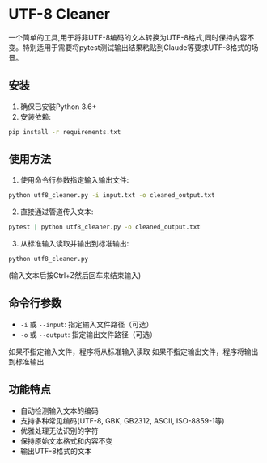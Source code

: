 # UTF-8 Cleaner

一个简单的工具,用于将非UTF-8编码的文本转换为UTF-8格式,同时保持内容不变。特别适用于需要将pytest测试输出结果粘贴到Claude等要求UTF-8格式的场景。

## 安装

1. 确保已安装Python 3.6+
2. 安装依赖:
```bash
pip install -r requirements.txt
```

## 使用方法

1. 使用命令行参数指定输入输出文件:
```bash
python utf8_cleaner.py -i input.txt -o cleaned_output.txt
```

2. 直接通过管道传入文本:
```bash
pytest | python utf8_cleaner.py -o cleaned_output.txt
```

3. 从标准输入读取并输出到标准输出:
```bash
python utf8_cleaner.py
```
(输入文本后按Ctrl+Z然后回车来结束输入)

## 命令行参数

- `-i` 或 `--input`: 指定输入文件路径（可选）
- `-o` 或 `--output`: 指定输出文件路径（可选）

如果不指定输入文件，程序将从标准输入读取
如果不指定输出文件，程序将输出到标准输出

## 功能特点

- 自动检测输入文本的编码
- 支持多种常见编码(UTF-8, GBK, GB2312, ASCII, ISO-8859-1等)
- 优雅处理无法识别的字符
- 保持原始文本格式和内容不变
- 输出UTF-8格式的文本
